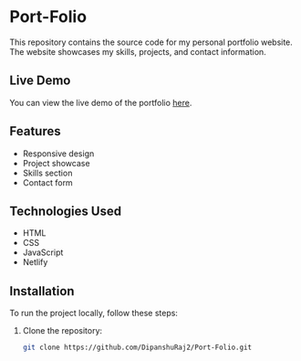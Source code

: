 # Port-Folio
This repository contains the source code for my personal portfolio website. The website showcases my skills, projects, and contact information.

## Live Demo

You can view the live demo of the portfolio [here](https://dipanshurajjmt.netlify.app/).

## Features

- Responsive design
- Project showcase
- Skills section
- Contact form

## Technologies Used

- HTML
- CSS
- JavaScript
- Netlify

## Installation

To run the project locally, follow these steps:

1. Clone the repository:
   ```bash
   git clone https://github.com/DipanshuRaj2/Port-Folio.git
   ```
